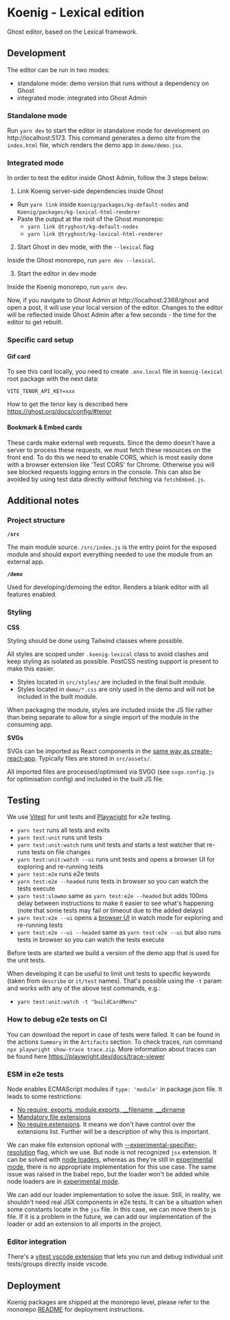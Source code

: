 # Koenig - Lexical edition

Ghost editor, based on the Lexical framework.

## Development

The editor can be run in two modes:
- standalone mode: demo version that runs without a dependency on Ghost
- integrated mode: integrated into Ghost Admin

### Standalone mode

Run `yarn dev` to start the editor in standalone mode for development on http://localhost:5173. This command generates a demo site from the `index.html` file, which renders the demo app in `demo/demo.jsx`.

### Integrated mode

In order to test the editor inside Ghost Admin, follow the 3 steps below:

1. Link Koenig server-side dependencies inside Ghost

- Run `yarn link` inside `Koenig/packages/kg-default-nodes` and `Koenig/packages/kg-lexical-html-renderer`
- Paste the output at the root of the Ghost monorepo:
  - `yarn link @tryghost/kg-default-nodes`
  - `yarn link @tryghost/kg-lexical-html-renderer`

2. Start Ghost in dev mode, with the `--lexical` flag

Inside the Ghost monorepo, run `yarn dev --lexical`.

3. Start the editor in dev mode

Inside the Koenig monorepo, run `yarn dev`.

Now, if you navigate to Ghost Admin at http://localhost:2368/ghost and open a post, it will use your local version of the editor. Changes to the editor will be reflected inside Ghost Admin after a few seconds - the time for the editor to get rebuilt.

### Specific card setup

#### Gif card

To see this card locally, you need to create `.env.local` file in `koenig-lexical` root package with the next data:
```
VITE_TENOR_API_KEY=xxx
```

How to get the tenor key is described here https://ghost.org/docs/config/#tenor

#### Bookmark & Embed cards

These cards make external web requests. Since the demo doesn't have a server to process these requests, we must fetch these resources on the front end. To do this we need to enable CORS, which is most easily done with a browser extension like 'Test CORS' for Chrome. Otherwise you will see blocked requests logging errors in the console. This can also be avoided by using test data directly without fetching via `fetchEmbed.js`.

## Additional notes

### Project structure

**`/src`**

The main module source. `/src/index.js` is the entry point for the exposed module and should export everything needed to use the module from an external app.

**`/demo`**

Used for developing/demoing the editor. Renders a blank editor with all features enabled.

### Styling

**CSS**

Styling should be done using Tailwind classes where possible.

All styles are scoped under `.koenig-lexical` class to avoid clashes and keep styling as isolated as possible. PostCSS nesting support is present to make this easier.

- Styles located in `src/styles/` are included in the final built module.
- Styles located in `demo/*.css` are only used in the demo and will not be included in the built module.

When packaging the module, styles are included inside the JS file rather than being separate to allow for a single import of the module in the consuming app.

**SVGs**

SVGs can be imported as React components in the [same way as create-react-app](https://create-react-app.dev/docs/adding-images-fonts-and-files/#adding-svgs). Typically files are stored in `src/assets/`.

All imported files are processed/optimised via SVGO (see `svgo.config.js` for optimisation config) and included in the built JS file.

## Testing

We use [Vitest](https://vitest.dev) for unit tests and [Playwright](https://playwright.dev) for e2e testing.

- `yarn test` runs all tests and exits
- `yarn test:unit` runs unit tests
- `yarn test:unit:watch` runs unit tests and starts a test watcher that re-runs tests on file changes
- `yarn test:unit:watch --ui` runs unit tests and opens a browser UI for exploring and re-running tests
- `yarn test:e2e` runs e2e tests
- `yarn test:e2e --headed` runs tests in browser so you can watch the tests execute
- `yarn test:slowmo` same as `yarn test:e2e --headed` but adds 100ms delay between instructions to make it easier to see what's happening (note that some tests may fail or timeout due to the added delays)
- `yarn test:e2e --ui` opens a [browser UI](https://playwright.dev/docs/test-ui-mode) in watch mode for exploring and re-running tests
- `yarn test:e2e --ui --headed` same as `yarn test:e2e --ui` but also runs tests in browser so you can watch the tests execute

Before tests are started we build a version of the demo app that is used for the unit tests.

When developing it can be useful to limit unit tests to specific keywords (taken from `describe` or `it/test` names). That's possible using the `-t` param and works with any of the above test commands, e.g.:

- `yarn test:unit:watch -t "buildCardMenu"`

### How to debug e2e tests on CI

You can download the report in case of tests were failed. It can be found in the actions `Summary` in the `Artifacts` section.
To check traces, run command `npx playwright show-trace trace.zip`.
More information about traces can be found here https://playwright.dev/docs/trace-viewer

### ESM in e2e tests

Node enables ECMAScript modules if `type: 'module'` in package.json file. It leads to some restrictions:
- [No require, exports, module.exports, __filename, __dirname](https://github.com/GrosSacASac/node/blob/master/doc/api/esm.md#no-require-exports-moduleexports-__filename-__dirname)
- [Mandatory file extensions](https://github.com/GrosSacASac/node/blob/master/doc/api/esm.md#mandatory-file-extensions)
- [No require.extensions](https://github.com/GrosSacASac/node/blob/master/doc/api/esm.md#no-requireextensions). It means we don't have control over the extensions list. Further will be a description of why this is important.

We can make file extension optional with [--experimental-specifier-resolution](https://nodejs.org/api/cli.html#--experimental-specifier-resolutionmode)
flag, which we use. But node is not recognized `jsx` extension.
It can be solved with [node loaders](https://github.com/nodejs/loaders-test/tree/main/commonjs-extension-resolution-loader), whereas
as they're still in [experimental mode](https://nodejs.org/api/esm.html#esm_experimental_loaders), there is no appropriate
implementation for this use case.
The same issue was raised in the babel repo, but the loader won't be added while node loaders are
in [experimental mode](https://github.com/babel/babel/issues/11934).

We can add our loader implementation to solve the issue. Still, in reality, we shouldn't need real
JSX components in e2e tests. It can be a situation when some constants locate in the `jsx` file. In this case,
we can move them to js file. If it is a problem in the future, we can add our implementation of the loader or
add an extension to all imports in the project.

### Editor integration

There's a [vitest vscode extension](https://marketplace.visualstudio.com/items?itemName=ZixuanChen.vitest-explorer) that
lets you run and debug individual unit tests/groups directly inside vscode.

## Deployment

Koenig packages are shipped at the monorepo level, please refer to the monorepo [README](../../README.md) for deployment instructions.
